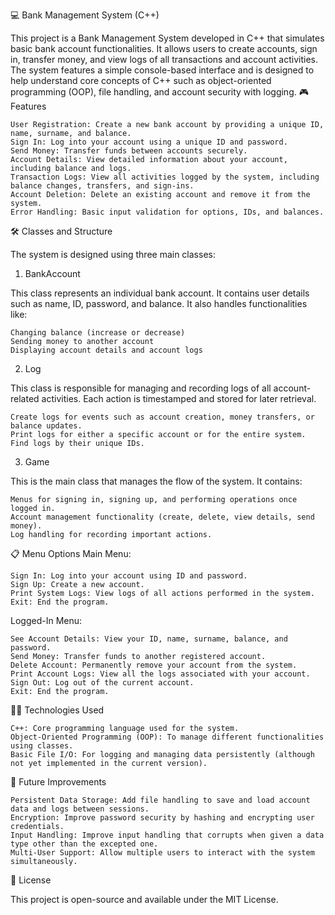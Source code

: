 💻 Bank Management System (C++)

This project is a Bank Management System developed in C++ that simulates basic bank account functionalities. It allows users to create accounts, sign in, transfer money, and view logs of all transactions and account activities. The system features a simple console-based interface and is designed to help understand core concepts of C++ such as object-oriented programming (OOP), file handling, and account security with logging.
🎮 Features

    User Registration: Create a new bank account by providing a unique ID, name, surname, and balance.
    Sign In: Log into your account using a unique ID and password.
    Send Money: Transfer funds between accounts securely.
    Account Details: View detailed information about your account, including balance and logs.
    Transaction Logs: View all activities logged by the system, including balance changes, transfers, and sign-ins.
    Account Deletion: Delete an existing account and remove it from the system.
    Error Handling: Basic input validation for options, IDs, and balances.

🛠️ Classes and Structure

The system is designed using three main classes:
1. BankAccount

This class represents an individual bank account. It contains user details such as name, ID, password, and balance. It also handles functionalities like:

    Changing balance (increase or decrease)
    Sending money to another account
    Displaying account details and account logs

2. Log

This class is responsible for managing and recording logs of all account-related activities. Each action is timestamped and stored for later retrieval.

    Create logs for events such as account creation, money transfers, or balance updates.
    Print logs for either a specific account or for the entire system.
    Find logs by their unique IDs.

3. Game

This is the main class that manages the flow of the system. It contains:

    Menus for signing in, signing up, and performing operations once logged in.
    Account management functionality (create, delete, view details, send money).
    Log handling for recording important actions.

📋 Menu Options
Main Menu:

    Sign In: Log into your account using ID and password.
    Sign Up: Create a new account.
    Print System Logs: View logs of all actions performed in the system.
    Exit: End the program.

Logged-In Menu:

    See Account Details: View your ID, name, surname, balance, and password.
    Send Money: Transfer funds to another registered account.
    Delete Account: Permanently remove your account from the system.
    Print Account Logs: View all the logs associated with your account.
    Sign Out: Log out of the current account.
    Exit: End the program.

🧑‍💻 Technologies Used

    C++: Core programming language used for the system.
    Object-Oriented Programming (OOP): To manage different functionalities using classes.
    Basic File I/O: For logging and managing data persistently (although not yet implemented in the current version).

🌱 Future Improvements

    Persistent Data Storage: Add file handling to save and load account data and logs between sessions.
    Encryption: Improve password security by hashing and encrypting user credentials.
    Input Handling: Improve input handling that corrupts when given a data type other than the excepted one.
    Multi-User Support: Allow multiple users to interact with the system simultaneously.

📄 License

This project is open-source and available under the MIT License.
